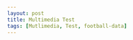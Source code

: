 ```yaml
---
layout: post
title: Multimedia Test
tags: [Mutlimedia, Test, football-data]
---
```


<script src="/js/jquery-1.11.2.min.js"></script>

<script>
	$.ajax({
		headers: { 'X-Auth-Token': 'bf0513ea0ba6457fb4ae6d380cca8365' },
		url: '//api.football-data.org/v1/competitions/430/teams',
		dataType: 'json',
		type: 'GET',
	}).done(function(response) {
		console.log(response);
		$.each(response.teams, function(index, item) {
			$('.image_grid').prepend('<a href="' + response.teams[index].crestUrl + '"><figure><img src="' + response.teams[index].crestUrl + '" width="100%"/></figure></a>');
		});
	});
</script>

<div class="image_grid"></div>
